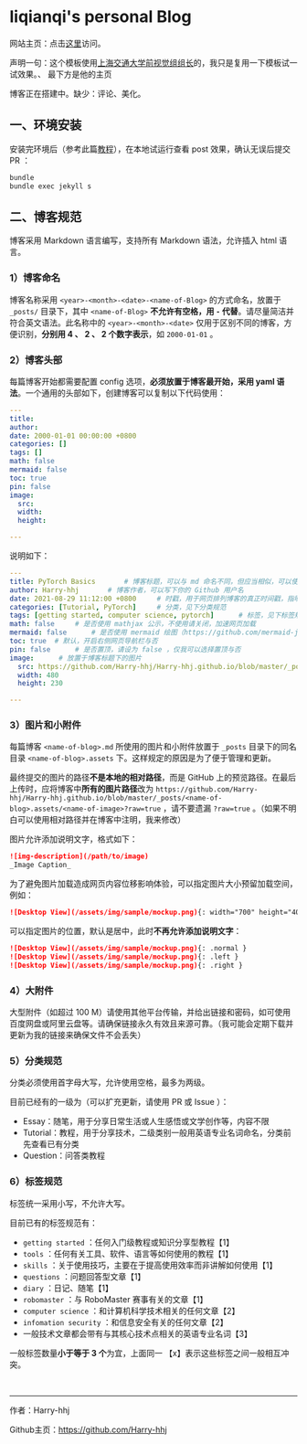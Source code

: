 # liqianqi's personal Blog

网站主页：点击[这里](https://liqianqi.github.io)访问。

声明一句：这个模板使用[上海交通大学前视觉组组长](https://Harry-hhj.github.io)的，我只是复用一下模板试一试效果。、
最下方是他的主页

博客正在搭建中。缺少：评论、美化。



## 一、环境安装

安装完环境后（参考此篇[教程](https://harry-hhj.github.io/posts/Building-your-Blog/)），在本地试运行查看 post 效果，确认无误后提交 PR ：

```bash
bundle
bundle exec jekyll s
```



## 二、博客规范

博客采用 Markdown 语言编写，支持所有 Markdown 语法，允许插入 html 语言。

### 1）博客命名

博客名称采用 `<year>-<month>-<date>-<name-of-Blog>` 的方式命名，放置于 `_posts/` 目录下，其中 `<name-of-Blog>` **不允许有空格，用 `-` 代替**。请尽量简洁并符合英文语法。此名称中的 `<year>-<month>-<date>` 仅用于区别不同的博客，方便识别，**分别用 4 、 2 、 2 个数字表示**，如 `2000-01-01` 。



### 2）博客头部

每篇博客开始都需要配置 config 选项，**必须放置于博客最开始，采用 yaml 语法**。一个通用的头部如下，创建博客可以复制以下代码使用：

```yaml
---
title: 
author: 
date: 2000-01-01 00:00:00 +0800
categories: []
tags: []
math: false
mermaid: false
toc: true
pin: false
image:
  src: 
  width: 
  height: 

---
```

说明如下：

```yaml
---
title: PyTorch Basics		# 博客标题，可以与 md 命名不同，但应当相似，可以使用空格
author: Harry-hhj		# 博客作者，可以写下你的 Github 用户名
date: 2021-08-29 11:12:00 +0800		# 时戳，用于网页排列博客的真正时间戳，指明时区
categories: [Tutorial, PyTorch]		# 分类，见下分类规范
tags: [getting started, computer science, pytorch]		# 标签，见下标签规范
math: false		# 是否使用 mathjax 公示，不使用请关闭，加速网页加载
mermaid: false		# 是否使用 mermaid 绘图（https://github.com/mermaid-js/mermaid），不使用请关闭，加速网页加载
toc: true  # 默认，开启右侧网页导航栏与否
pin: false		# 是否置顶，请设为 false ，仅我可以选择置顶与否
image:		# 放置于博客标题下的图片
  src: https://github.com/Harry-hhj/Harry-hhj.github.io/blob/master/_posts/2021-08-29-Pytorch-Basics.assets/pytorch.jpeg?raw=true
  width: 480
  height: 230

---
```



### 3）图片和小附件

每篇博客 `<name-of-blog>.md` 所使用的图片和小附件放置于 `_posts` 目录下的同名目录 `<name-of-blog>.assets` 下。这样规定的原因是为了便于管理和更新。

最终提交的图片的路径**不是本地的相对路径**，而是 GitHub 上的预览路径。在最后上传时，应将博客中**所有的图片路径**改为 `https://github.com/Harry-hhj/Harry-hhj.github.io/blob/master/_posts/<name-of-blog>.assets/<name-of-image>?raw=true` ，请不要遗漏 `?raw=true` 。（如果不明白可以使用相对路径并在博客中注明，我来修改）

图片允许添加说明文字，格式如下：

```markdown
![img-description](/path/to/image)
_Image Caption_
```

为了避免图片加载造成网页内容位移影响体验，可以指定图片大小预留加载空间，例如：

```markdown
![Desktop View](/assets/img/sample/mockup.png){: width="700" height="400" }
```

可以指定图片的位置，默认是居中，此时**不再允许添加说明文字**：

```markdown
![Desktop View](/assets/img/sample/mockup.png){: .normal }
![Desktop View](/assets/img/sample/mockup.png){: .left }
![Desktop View](/assets/img/sample/mockup.png){: .right }
```



### 4）大附件

大型附件（如超过 100 M）请使用其他平台传输，并给出链接和密码，如可使用百度网盘或阿里云盘等。请确保链接永久有效且来源可靠。（我可能会定期下载并更新为我的链接来确保文件不会丢失）



### 5）分类规范

分类必须使用首字母大写，允许使用空格，最多为两级。

目前已经有的一级为（可以扩充更新，请使用 PR 或 Issue ）：

-   Essay：随笔，用于分享日常生活或人生感悟或文学创作等，内容不限
-   Tutorial：教程，用于分享技术，二级类别一般用英语专业名词命名，分类前先查看已有分类
-   Question：问答类教程



### 6）标签规范

标签统一采用小写，不允许大写。

目前已有的标签规范有：

-   `getting started` ：任何入门级教程或知识分享型教程【1】
-   `tools` ：任何有关工具、软件、语言等如何使用的教程【1】
-   `skills` ：关于使用技巧，主要在于提高使用效率而非讲解如何使用【1】
-   `questions` ：问题回答型文章【1】
-   `diary` ：日记、随笔【1】
-   `robomaster` ：与 RoboMaster 赛事有关的文章【1】
-   `computer science` ：和计算机科学技术相关的任何文章【2】
-   `infomation security` ：和信息安全有关的任何文章【2】
-   一般技术文章都会带有与其核心技术点相关的英语专业名词【3】

一般标签数量**小于等于 3 个**为宜，上面同一 【x】表示这些标签之间一般相互冲突。



<br/>


----

作者：Harry-hhj

Github主页：https://github.com/Harry-hhj
